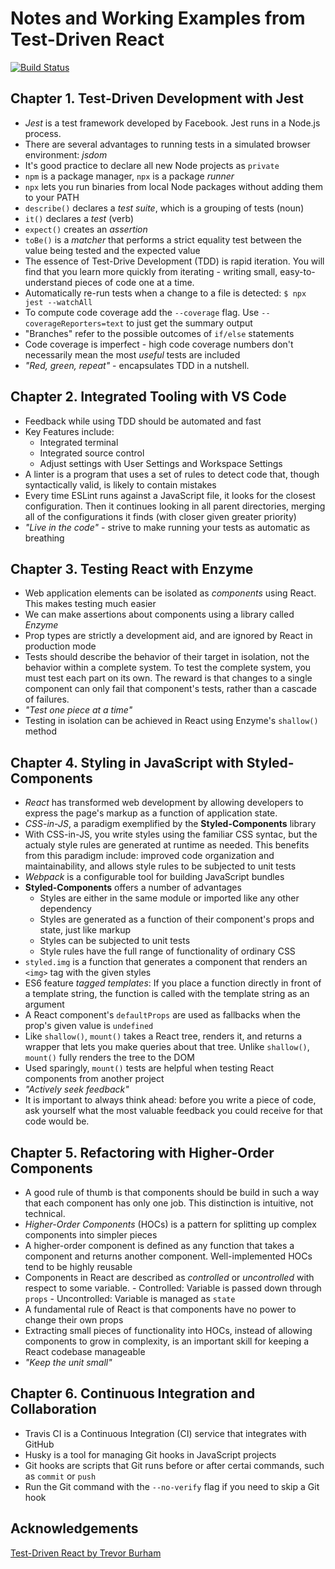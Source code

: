 # Notes and Working Examples from Test-Driven React

[![Build Status](https://travis-ci.org/ncapps/test-driven-react.svg?branch=master)](https://travis-ci.org/ncapps/test-driven-react)

## Chapter 1. Test-Driven Development with Jest
  - *Jest* is a test framework developed by Facebook. Jest runs in a Node.js process.
  - There are several advantages to running tests in a simulated browser environment: *jsdom*
  - It's good practice to declare all new Node projects as `private`
  - `npm` is a package manager, `npx` is a package *runner*
  - `npx` lets you run binaries from local Node packages without adding them to your PATH
  - `describe()` declares a *test suite*, which is a grouping of tests (noun)
  - `it()` declares a *test* (verb)
  - `expect()` creates an *assertion*
  - `toBe()` is a *matcher* that performs a strict equality test between the value being tested and the expected value
  - The essence of Test-Drive Development (TDD) is rapid iteration. You will find that you learn more quickly from iterating - writing small, easy-to-understand pieces of code one at a time.
  - Automatically re-run tests when a change to a file is detected: `$ npx jest --watchAll`
  - To compute code coverage add the `--coverage` flag. Use `--coverageReporters=text` to just get the summary output
  - "Branches" refer to the possible outcomes of `if/else` statements
  - Code coverage is imperfect - high code coverage numbers don't necessarily mean the most *useful* tests are included
  - *"Red, green, repeat"* - encapsulates TDD in a nutshell.

## Chapter 2. Integrated Tooling with VS Code
  - Feedback while using TDD should be automated and fast
  - Key Features include:
    - Integrated terminal
    - Integrated source control
    - Adjust settings with User Settings and Workspace Settings
  - A linter is a program that uses a set of rules to detect code that, though syntactically valid, is likely to contain mistakes
  - Every time ESLint runs against a JavaScript file, it looks for the closest configuration. Then it continues looking in all parent directories, merging all of the configurations it finds (with closer given greater priority)
  - *"Live in the code"* - strive to make running your tests as automatic as breathing

## Chapter 3. Testing React with Enzyme
  - Web application elements can be isolated as *components* using React. This makes testing much easier
  - We can make assertions about components using a library called *Enzyme*
  - Prop types are strictly a development aid, and are ignored by React in production mode
  - Tests should describe the behavior of their target in isolation, not the behavior within a complete system. To test the complete system, you must test each part on its own. The reward is that changes to a single component can only fail that component's tests, rather than a cascade of failures.
  - *"Test one piece at a time"*
  - Testing in isolation can be achieved in React using Enzyme's `shallow()` method

## Chapter 4. Styling in JavaScript with Styled-Components
  - *React* has transformed web development by allowing developers to express the page's markup as a function of application state.
  - *CSS-in-JS*, a paradigm exemplified by the **Styled-Components** library
  - With CSS-in-JS, you write styles using the familiar CSS syntac, but the actualy style rules are generated at runtime as needed. This benefits from this paradigm include: improved code organization and maintainability, and allows style rules to be subjected to unit tests
  - *Webpack* is a configurable tool for building JavaScript bundles
  - **Styled-Components** offers a number of advantages
    - Styles are either in the same module or imported like any other dependency
    - Styles are generated as a function of their component's props and state, just like markup
    - Styles can be subjected to unit tests
    - Style rules have the full range of functionality of ordinary CSS
  - `styled.img` is a function that generates a component that renders an `<img>` tag with the given styles
  - ES6 feature *tagged templates*: If you place a function directly in front of a template string, the function is called with the template string as an argument
  - A React component's `defaultProps` are used as fallbacks when the prop's given value is `undefined`
  - Like `shallow()`, `mount()` takes a React tree, renders it, and returns a wrapper that lets you make queries about that tree. Unlike `shallow()`, `mount()` fully renders the tree to the DOM
  - Used sparingly, `mount()` tests are helpful when testing React components from another project
  - *"Actively seek feedback"*
  - It is important to always think ahead: before you write a piece of code, ask yourself what the most valuable feedback you could receive for that code would be.

  ## Chapter 5. Refactoring with Higher-Order Components
   - A good rule of thumb is that components should be build in such a way that each component has only one job. This distinction is intuitive, not technical.
   - *Higher-Order Components* (HOCs) is a pattern for splitting up complex components into simpler pieces
   - A higher-order component is defined as any function that takes a component and returns another component. Well-implemented HOCs tend to be highly reusable
   - Components in React are described as *controlled* or *uncontrolled* with respect to some variable.
    - Controlled: Variable is passed down through `props`
    - Uncontrolled: Variable is managed as `state`
  - A fundamental rule of React is that components have no power to change their own props
  - Extracting small pieces of functionality into HOCs, instead of allowing components to grow in complexity, is an important skill for keeping a React codebase manageable
  - *"Keep the unit small"*

  ## Chapter 6. Continuous Integration and Collaboration
  - Travis CI is a Continuous Integration (CI) service that integrates with GitHub
  - Husky is a tool for managing Git hooks in JavaScript projects
  - Git hooks are scripts that Git runs before or after certai commands, such as `commit` or `push`
  - Run the Git command with the `--no-verify` flag if you need to skip a Git hook


## Acknowledgements
[Test-Driven React by Trevor Burham](https://pragprog.com/book/tbreact/test-driven-react)
